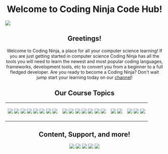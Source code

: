<h1 align="center">Welcome to Coding Ninja Code Hub!</h1>

<img align="center" src="https://img.buymeacoffee.com/api/?url=aHR0cHM6Ly9jZG4uYnV5bWVhY29mZmVlLmNvbS91cGxvYWRzL2NvdmVyX2ltYWdlcy8yMDIwLzEyLzA0NzQxZmQ5MjgzYjYyNDNhNTk5MmU2OWE1Y2RmY2M0LmpwZw==&size=2048"></img>

<h2 align="center">Greetings!</h2>
<p align="center">Welcome to Coding Ninja, a place for all your computer science learning! If you are just getting started in computer science Coding Ninja has all the tools you will need to learn the newest and most popular coding languages, frameworks, development tools, etc to convert you from a beginner to a full fledged developer. Are you ready to become a Coding Ninja? Don't wait jump start your learning today on our <a href="https://www.youtube.com/channel/UCGwVjl5fbIp6Z363IgJZl8A/featured">channel</a>!</p>


<h2 align="center">Our Course Topics</h2>

<table border="0" cellspacing="0" cellpadding="0">
  <tr>
    <td>
      <p align="center">
        <a target="_blank"><img src="https://img.shields.io/badge/html5%20-%23E34F26.svg?&style=for-the-badge&logo=html5&logoColor=white"/></a>
        <a target="_blank"><img src="https://img.shields.io/badge/css3%20-%231572B6.svg?&style=for-the-badge&logo=css3&logoColor=white"/></a>
        <a target="_blank"><img src="https://img.shields.io/badge/javascript%20-%23323330.svg?&style=for-the-badge&logo=javascript&logoColor=%23F7DF1E"/></a>
        <a target="_blank"><img src="https://img.shields.io/badge/node.js%20-%2343853D.svg?&style=for-the-badge&logo=node.js&logoColor=white"/></a>
        <a target="_blank"><img src="https://img.shields.io/badge/php-%23777BB4.svg?&style=for-the-badge&logo=php&logoColor=white"/></a>
        <a target="_blank"><img src="https://img.shields.io/badge/node.js%20-%2343853D.svg?&style=for-the-badge&logo=node.js&logoColor=white"/></a>
        <a target="_blank"><img src="https://img.shields.io/badge/python%20-%2314354C.svg?&style=for-the-badge&logo=python&logoColor=white"/></a>
        <a target="_blank"><img src="https://img.shields.io/badge/typescript%20-%23007ACC.svg?&style=for-the-badge&logo=typescript&logoColor=white"/></a>
      </p>
    </td>
    <td>
      <p align="center">
        <a target="_blank"><img src="https://img.shields.io/badge/express.js%20-%23404d59.svg?&style=for-the-badge"/></a>
        <a target="_blank"><img src="https://img.shields.io/badge/angular%20-%23DD0031.svg?&style=for-the-badge&logo=angular&logoColor=white"/></a>
        <a target="_blank"><img src="https://img.shields.io/badge/jquery%20-%230769AD.svg?&style=for-the-badge&logo=jquery&logoColor=white"/></a>
        <a target="_blank"><img src="https://img.shields.io/badge/redux%20-%23593d88.svg?&style=for-the-badge&logo=redux&logoColor=white"/></a>
        <a target="_blank"><img src="https://img.shields.io/badge/bootstrap%20-%23563D7C.svg?&style=for-the-badge&logo=bootstrap&logoColor=white"/></a>
        <a target="_blank"><img src="https://img.shields.io/badge/SASS%20-hotpink.svg?&style=for-the-badge&logo=SASS&logoColor=white"/></a>
        <a target="_blank"><img src="https://img.shields.io/badge/laravel%20-%23FF2D20.svg?&style=for-the-badge&logo=laravel&logoColor=white"/></a>
      </p>
    </td>
    <td>
      <p align="center">
        <a target="_blank"><img src="https://img.shields.io/badge/mysql-%2300f.svg?&style=for-the-badge&logo=mysql&logoColor=white"/></a>
        <a target="_blank"><img src ="https://img.shields.io/badge/MongoDB-%234ea94b.svg?&style=for-the-badge&logo=mongodb&logoColor=white"/></a>
      </p>
    </td>
    <td>
      <p align="center">
        <a target="_blank"><img src="https://img.shields.io/badge/git%20-%23F05033.svg?&style=for-the-badge&logo=git&logoColor=white"/></a>
        <a target="_blank"><img src="https://img.shields.io/badge/github%20-%23121011.svg?&style=for-the-badge&logo=github&logoColor=white"/></a>
        <a target="_blank"><img src="https://img.shields.io/badge/bitbucket%20-%230047B3.svg?&style=for-the-badge&logo=bitbucket&logoColor=white"/></a>
      </p>
    </td>
  </tr>
</table>

<p align="center">
  <a target="_blank"></a>
  <a target="_blank"></a>
  <a target="_blank"></a>
  <a target="_blank"></a>
  <a target="_blank"></a>
  <a target="_blank"></a>
  <a target="_blank"></a>
</p>

<h2 align="center">Content, Support, and more!</h2>

<p align="center">
  <a target="_blank" href="https://www.youtube.com/channel/UCGwVjl5fbIp6Z363IgJZl8A/featured"><img src="https://img.shields.io/badge/YouTube-FF0000?style=for-the-badge&logo=youtube&logoColor=white"/></a>
  <a target="_blank" href="https://discord.gg/mJFBeBS6mX"><img src="https://img.shields.io/badge/Discord-%237289DA.svg?&style=for-the-badge&logo=discord&logoColor=white"/></a>
  <a target="_blank" href="https://twitter.com/_codingninja"><img src="https://img.shields.io/badge/Twitter-1DA1F2?style=for-the-badge&logo=twitter&logoColor=white"/></a>
  <a target="_blank" href="https://www.buymeacoffee.com/codingninja"><img src="https://img.shields.io/badge/Donate-F6C915?style=for-the-badge&logoColor=black"/></a>
  <a target="_blank" href="https://liinks.co/codingninja"><img src="https://img.shields.io/badge/Learn More-4285F4?style=for-the-badge&logoColor=black"/></a>
</p>
